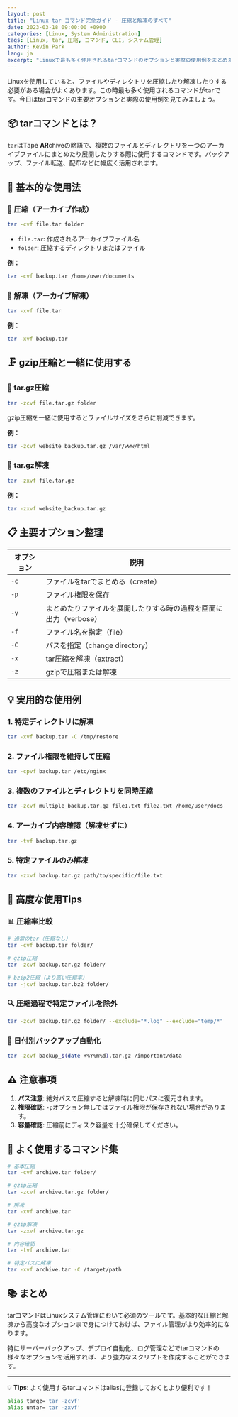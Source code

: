 ```yaml
---
layout: post
title: "Linux tar コマンド完全ガイド - 圧縮と解凍のすべて"
date: 2023-03-18 09:00:00 +0900
categories: [Linux, System Administration]
tags: [Linux, tar, 圧縮, コマンド, CLI, システム管理]
author: Kevin Park
lang: ja
excerpt: "Linuxで最も多く使用されるtarコマンドのオプションと実際の使用例をまとめました。圧縮と解凍、様々なオプションまで一度にマスターしましょう。"
---
```


Linuxを使用していると、ファイルやディレクトリを圧縮したり解凍したりする必要がある場合がよくあります。この時最も多く使用されるコマンドが`tar`です。今日はtarコマンドの主要オプションと実際の使用例を見てみましょう。

## 📦 tarコマンドとは？

`tar`は**T**ape **AR**chiveの略語で、複数のファイルとディレクトリを一つのアーカイブファイルにまとめたり展開したりする際に使用するコマンドです。バックアップ、ファイル転送、配布などに幅広く活用されます。

## 🔧 基本的な使用法

### 📁 圧縮（アーカイブ作成）

```bash
tar -cvf file.tar folder
```

- `file.tar`: 作成されるアーカイブファイル名
- `folder`: 圧縮するディレクトリまたはファイル

**例：**
```bash
tar -cvf backup.tar /home/user/documents
```

### 📂 解凍（アーカイブ解凍）

```bash
tar -xvf file.tar
```

**例：**
```bash
tar -xvf backup.tar
```

## 🗜️ gzip圧縮と一緒に使用する

### 📁 tar.gz圧縮

```bash
tar -zcvf file.tar.gz folder
```

gzip圧縮を一緒に使用するとファイルサイズをさらに削減できます。

**例：**
```bash
tar -zcvf website_backup.tar.gz /var/www/html
```

### 📂 tar.gz解凍

```bash
tar -zxvf file.tar.gz
```

**例：**
```bash
tar -zxvf website_backup.tar.gz
```

## 📋 主要オプション整理

| **オプション** | **説明** |
|--------------|---------|
| `-c` | ファイルをtarでまとめる（create） |
| `-p` | ファイル権限を保存 |
| `-v` | まとめたりファイルを展開したりする時の過程を画面に出力（verbose） |
| `-f` | ファイル名を指定（file） |
| `-C` | パスを指定（change directory） |
| `-x` | tar圧縮を解凍（extract） |
| `-z` | gzipで圧縮または解凍 |

## 💡 実用的な使用例

### 1. 特定ディレクトリに解凍

```bash
tar -xvf backup.tar -C /tmp/restore
```

### 2. ファイル権限を維持して圧縮

```bash
tar -cpvf backup.tar /etc/nginx
```

### 3. 複数のファイルとディレクトリを同時圧縮

```bash
tar -zcvf multiple_backup.tar.gz file1.txt file2.txt /home/user/docs
```

### 4. アーカイブ内容確認（解凍せずに）

```bash
tar -tvf backup.tar.gz
```

### 5. 特定ファイルのみ解凍

```bash
tar -zxvf backup.tar.gz path/to/specific/file.txt
```

## 🚀 高度な使用Tips

### 📊 圧縮率比較

```bash
# 通常のtar（圧縮なし）
tar -cvf backup.tar folder/

# gzip圧縮
tar -zcvf backup.tar.gz folder/

# bzip2圧縮（より高い圧縮率）
tar -jcvf backup.tar.bz2 folder/
```

### 🔍 圧縮過程で特定ファイルを除外

```bash
tar -zcvf backup.tar.gz folder/ --exclude="*.log" --exclude="temp/*"
```

### 📅 日付別バックアップ自動化

```bash
tar -zcvf backup_$(date +%Y%m%d).tar.gz /important/data
```

## ⚠️ 注意事項

1. **パス注意**: 絶対パスで圧縮すると解凍時に同じパスに復元されます。
2. **権限確認**: `-p`オプション無しではファイル権限が保存されない場合があります。
3. **容量確認**: 圧縮前にディスク容量を十分確保してください。

## 🎯 よく使用するコマンド集

```bash
# 基本圧縮
tar -cvf archive.tar folder/

# gzip圧縮
tar -zcvf archive.tar.gz folder/

# 解凍
tar -xvf archive.tar

# gzip解凍
tar -zxvf archive.tar.gz

# 内容確認
tar -tvf archive.tar

# 特定パスに解凍
tar -xvf archive.tar -C /target/path
```

## 📚 まとめ

tarコマンドはLinuxシステム管理において必須のツールです。基本的な圧縮と解凍から高度なオプションまで身につけておけば、ファイル管理がより効率的になります。

特にサーバーバックアップ、デプロイ自動化、ログ管理などでtarコマンドの様々なオプションを活用すれば、より強力なスクリプトを作成することができます。

---

💡 **Tips**: よく使用するtarコマンドはaliasに登録しておくとより便利です！

```bash
alias targz='tar -zcvf'
alias untar='tar -zxvf'
```